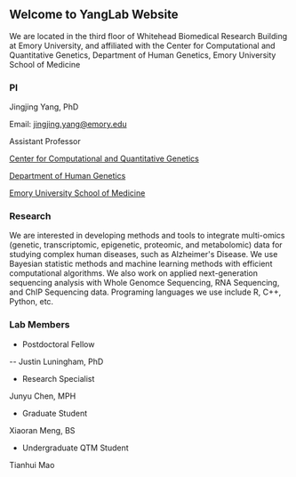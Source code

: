## Welcome to YangLab Website

We are located in the third floor of Whitehead Biomedical Research Building at Emory University, and affiliated with the Center for Computational and Quantitative Genetics, Department of Human Genetics, Emory University School of Medicine 

### PI 
Jingjing Yang, PhD

Email: jingjing.yang@emory.edu

Assistant Professor

[Center for Computational and Quantitative Genetics](http://ccqg.emory.edu/about/index.html)

[Department of Human Genetics](http://genetics.emory.edu/)

[Emory University School of Medicine](https://med.emory.edu/index.html)

### Research
We are interested in developing methods and tools to integrate multi-omics (genetic, transcriptomic, epigenetic, proteomic, and metabolomic) data for studying complex human diseases, such as Alzheimer's Disease. We use Bayesian statistic methods and machine learning methods with efficient computational algorithms. We also work on applied next-generation sequencing analysis with Whole Genomce Sequencing, RNA Sequencing, and ChIP Sequencing data. Programing languages we use include R, C++, Python, etc.


### Lab Members


- Postdoctoral Fellow

-- Justin Luningham, PhD

- Research Specialist

Junyu Chen, MPH

- Graduate Student

Xiaoran Meng, BS


- Undergraduate QTM Student

Tianhui Mao



